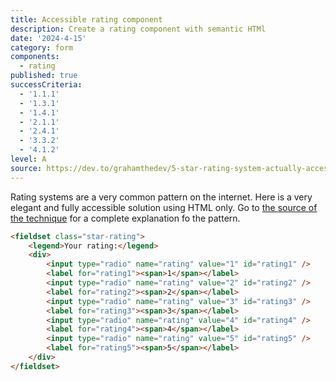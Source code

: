 ```yaml
---
title: Accessible rating component
description: Create a rating component with semantic HTMl
date: '2024-4-15'
category: form
components:
  - rating
published: true
successCriteria:
  - '1.1.1'
  - '1.3.1'
  - '1.4.1'
  - '2.1.1'
  - '2.4.1'
  - '3.3.2'
  - '4.1.2'
level: A
source: https://dev.to/grahamthedev/5-star-rating-system-actually-accessible-no-js-no-wai-aria-3idl
---
```


Rating systems are a very common pattern on the internet. Here is a very elegant and fully accessible solution using HTML only. Go to <a href="https://dev.to/grahamthedev/5-star-rating-system-actually-accessible-no-js-no-wai-aria-3idl" target="_blank" rel="nofollow noopener">the source of the technique</a> for a complete explanation fo the pattern.

```html
<fieldset class="star-rating">
	<legend>Your rating:</legend>
	<div>
		<input type="radio" name="rating" value="1" id="rating1" />
		<label for="rating1"><span>1</span></label>
		<input type="radio" name="rating" value="2" id="rating2" />
		<label for="rating2"><span>2</span></label>
		<input type="radio" name="rating" value="3" id="rating3" />
		<label for="rating3"><span>3</span></label>
		<input type="radio" name="rating" value="4" id="rating4" />
		<label for="rating4"><span>4</span></label>
		<input type="radio" name="rating" value="5" id="rating5" />
		<label for="rating5"><span>5</span></label>
	</div>
</fieldset>
```
